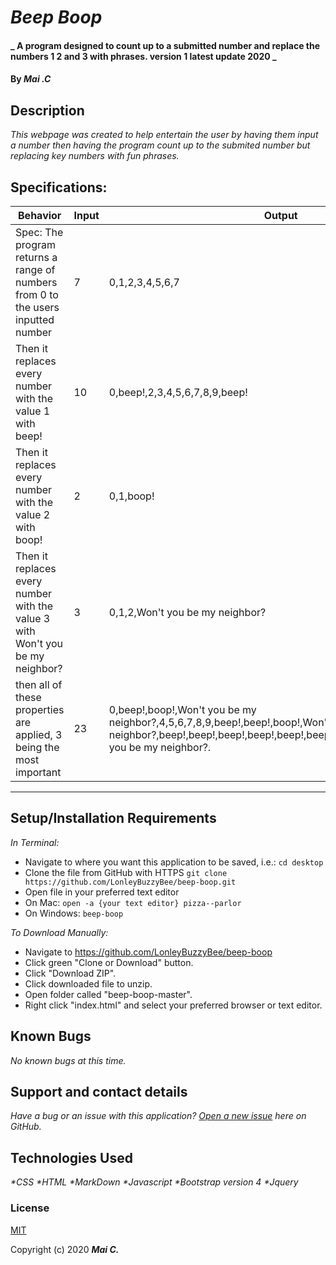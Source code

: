 # _Beep Boop_

#### _ A program designed to count up to a submitted number and replace the numbers 1 2 and 3 with phrases. version 1 latest update 2020 _

#### By _**Mai .C**_




## Description

_This webpage was created to help entertain the user by having them input a number then having the program count up to the submited number but replacing key numbers with fun phrases._

## Specifications:
| Behavior | Input | Output |
|---|---|---|
| Spec: The program returns a range of numbers from 0 to the users inputted number | 7 | 0,1,2,3,4,5,6,7 |
| Then it replaces every number with the value 1 with beep! | 10 | 0,beep!,2,3,4,5,6,7,8,9,beep!  |
| Then it replaces every number with the value 2 with boop!| 2 | 0,1,boop!|
|Then it replaces every number with the value 3 with Won't you be my neighbor?| 3 | 0,1,2,Won't you be my neighbor?
| then all of these properties are applied, 3 being the most important | 23  | 0,beep!,boop!,Won't you be my neighbor?,4,5,6,7,8,9,beep!,beep!,boop!,Won't you be my neighbor?,beep!,beep!,beep!,beep!,beep!,beep!,boop!,boop!,boop!,Won't you be my neighbor?.|
---

## Setup/Installation Requirements
_In Terminal:_

* Navigate to where you want this application to be saved, i.e.:
```cd desktop```
* Clone the file from GitHub with HTTPS
```git clone https://github.com/LonleyBuzzyBee/beep-boop.git```
* Open file in your preferred text editor
* On Mac: ```open -a {your text editor} pizza--parlor```
* On Windows: ```beep-boop```

_To Download Manually:_

* Navigate to https://github.com/LonleyBuzzyBee/beep-boop
* Click green "Clone or Download" button.
* Click "Download ZIP".
* Click downloaded file to unzip.
* Open folder called "beep-boop-master".
* Right click "index.html" and select your preferred browser or text editor.

## Known Bugs

_No known bugs at this time._

## Support and contact details

_Have a bug or an issue with this application? [Open a new issue](https://github.com/LonleyBuzzyBee/beep-boop/issues) here on GitHub._

## Technologies Used

_*CSS_
_*HTML_
_*MarkDown_
_*Javascript_
_*Bootstrap version 4_
_*Jquery_


### License

[MIT](https://choosealicense.com/licenses/mit/)

Copyright (c) 2020 **_Mai C._**